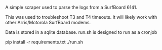 A simple scraper used to parse the logs from a SurfBoard 6141.

This was used to troubleshoot T3 and T4 timeouts.  It will likely work with
other Arris/Motorola SurfBoard modems.

Data is stored in a sqlite database.  run.sh is designed to run as a cronjob

pip install -r requirements.txt
./run.sh
